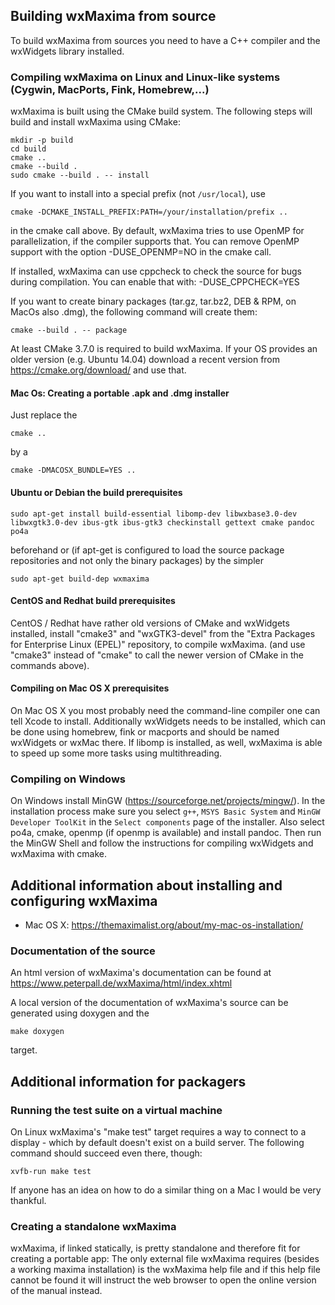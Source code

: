 Building wxMaxima from source
-----------------------------

To build wxMaxima from sources you need to have a C++ compiler and the
wxWidgets library installed.

### Compiling wxMaxima on Linux and Linux-like systems (Cygwin, MacPorts, Fink, Homebrew,...)

wxMaxima is built using the CMake build system.
The following steps will build and install wxMaxima using CMake:

    mkdir -p build
    cd build
    cmake ..
    cmake --build .
    sudo cmake --build . -- install

If you want to install into a special prefix (not `/usr/local`), use

    cmake -DCMAKE_INSTALL_PREFIX:PATH=/your/installation/prefix ..

in the cmake call above. By default, wxMaxima tries to use OpenMP for
parallelization, if the compiler supports that. You can remove OpenMP
support with the option -DUSE_OPENMP=NO in the cmake call.

If installed, wxMaxima can use cppcheck to check the source for bugs
during compilation. You can enable that with: -DUSE_CPPCHECK=YES

If you want to create binary packages (tar.gz, tar.bz2, DEB & RPM, on MacOs
also .dmg), the following command will create them:

    cmake --build . -- package

At least CMake 3.7.0 is required to build wxMaxima. If your OS provides
an older version (e.g. Ubuntu 14.04) download a recent version from
https://cmake.org/download/ and use that.

#### Mac Os: Creating a portable .apk and .dmg installer

Just replace the 

	cmake ..

by a

	cmake -DMACOSX_BUNDLE=YES ..

#### Ubuntu or Debian the build prerequisites

    sudo apt-get install build-essential libomp-dev libwxbase3.0-dev libwxgtk3.0-dev ibus-gtk ibus-gtk3 checkinstall gettext cmake pandoc po4a

beforehand or (if apt-get is configured to load the source package
repositories and not only the binary packages) by the simpler

    sudo apt-get build-dep wxmaxima

#### CentOS and Redhat build prerequisites
CentOS / Redhat have rather old versions of CMake and wxWidgets installed,
install "cmake3" and "wxGTK3-devel" from the "Extra Packages for Enterprise Linux (EPEL)"
repository, to compile wxMaxima. (and use "cmake3" instead of "cmake" to call
the newer version of CMake in the commands above).

#### Compiling on Mac OS X prerequisites

On Mac OS X you most probably need the command-line compiler one can tell 
Xcode to install. Additionally wxWidgets needs to be installed, which can
be done using homebrew, fink or macports and should be named wxWidgets or
wxMac there. If libomp is installed, as well, wxMaxima is able to speed
up some more tasks using multithreading.

### Compiling on Windows

On Windows install MinGW (https://sourceforge.net/projects/mingw/). In
the installation process make sure you select `g++`, `MSYS Basic
System` and `MinGW Developer ToolKit` in the `Select components` page
of the installer. Also select po4a, cmake, openmp (if openmp is 
available) and install pandoc.
Then run the MinGW Shell and follow the instructions for compiling
wxWidgets and wxMaxima with cmake.


Additional information about installing and configuring wxMaxima
----------------------------------------------------------------
 - Mac OS X: https://themaximalist.org/about/my-mac-os-installation/

### Documentation of the source

An html version of wxMaxima's documentation can be found at
https://www.peterpall.de/wxMaxima/html/index.xhtml

A local version of the documentation of wxMaxima's source can be
generated using doxygen and the

    make doxygen

target.


Additional information for packagers
------------------------------------

### Running the test suite on a virtual machine

On Linux wxMaxima's "make test" target requires a way to connect to a
display - which by default doesn't exist on a build server. The 
following command should succeed even there, though:

    xvfb-run make test

If anyone has an idea on how to do a similar thing on a Mac I would
be very thankful.

### Creating a standalone wxMaxima

wxMaxima, if linked statically, is pretty standalone and therefore fit for
creating a portable app: The only external file wxMaxima requires 
(besides a working maxima installation) is the wxMaxima help file and if 
this help file cannot be found it will instruct the web browser to open 
the online version of the manual instead.
